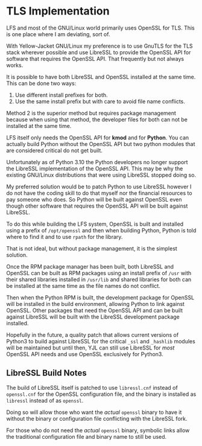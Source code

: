 TLS Implementation
==================

LFS and most of the GNU/Linux world primarily uses OpenSSL for TLS. This is
one place where I am deviating, sort of.

With Yellow-Jacket GNU/Linux my preference is to use GnuTLS for the TLS stack
wherever possible and use LibreSSL to provide the OpenSSL API for software that
requires the OpenSSL API. That frequently but not always works.

It is possible to have both LibreSSL and OpenSSL installed at the same time.
This can be done two ways:

1. Use different install prefixes for both.
2. Use the same install prefix but with care to avoid file name conflicts.

Method 2 is the superior method but requires package management because when
using that method, the developer files for both can not be installed at the same
time.

LFS itself only needs the OpenSSL API for __kmod__ and for __Python__. You can
actually build Python without the OpenSSL API but two python modules that are
considered critical do not get built.

Unfortunately as of Python 3.10 the Python developers no longer support the
LibreSSL implementation of the OpenSSL API. This may be why the existing
GNU/Linux distributions that were using LibreSSL stopped doing so.

My preferred solution would be to patch Python to use LibreSSL however I do not
have the coding skill to do that myself nor the financial resources to pay
someone who does. So Python will be built against OpenSSL even though other
software that requires the OpenSSL API will be built against LibreSSL.

To do this while building the LFS system, OpenSSL is built and installed using
a prefix of `/opt/openssl` and then when building Python, Python is told where
to find it and to use `rpath` for the library.

That is not ideal, but without package management, it is the simplest solution.

Once the RPM package manager has been built, both LibreSSL and OpenSSL can be
built as RPM packages using an install prefix of `/usr` with their shared
libraries installed in `/usr/lib` and shared libraries for both can be installed
at the same time as the file names do not conflict.

Then when the Python RPM is built, the development package for OpenSSL will be
installed in the build environment, allowing Python to link against OpenSSL.
Other packages that need the OpenSSL API and can be built against LibreSSL will
be built with the LibreSSL development package installed.

Hopefully in the future, a quality patch that allows current versions of Python3
to build against LibreSSL for the critical `_ssl` and `_hashlib` modules will be
maintained but until then, YJL can still use LibreSSL for *most* OpenSSL API
needs and use OpenSSL exclusively for Python3.


LibreSSL Build Notes
--------------------

The build of LibreSSL itself is patched to use `libressl.cnf` instead of
`openssl.cnf` for the OpenSSL configuration file, and the binary is
installed as `libressl` instead of as `openssl`.

Doing so will allow those who want the *actual* `openssl` binary to have it
without the binary or configuration file conflicting with the LibreSSL fork.

For those who do not need the *actual* `openssl` binary, symbolic links allow
the traditional configuration file and binary name to still be used.
